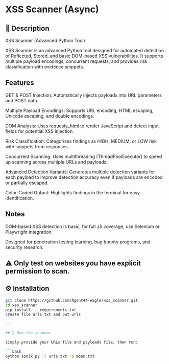 # XSS Scanner (Async)

## 📌 Description
XSS Scanner (Advanced Python Tool)

XSS Scanner is an advanced Python tool designed for automated detection of Reflected, Stored, and basic DOM-based XSS vulnerabilities. It supports multiple payload encodings, concurrent requests, and provides risk classification with evidence snippets.

## Features

GET & POST Injection: Automatically injects payloads into URL parameters and POST data.

Multiple Payload Encodings: Supports URL encoding, HTML escaping, Unicode escaping, and double encodings.

DOM Analysis: Uses requests_html to render JavaScript and detect input fields for potential XSS injection.

Risk Classification: Categorizes findings as HIGH, MEDIUM, or LOW risk with snippets from responses.

Concurrent Scanning: Uses multithreading (ThreadPoolExecutor) to speed up scanning across multiple URLs and payloads.

Advanced Detection Variants: Generates multiple detection variants for each payload to improve detection accuracy even if payloads are encoded or partially escaped.

Color-Coded Output: Highlights findings in the terminal for easy identification.

## Notes

DOM-based XSS detection is basic; for full JS coverage, use Selenium or Playwright integration.

Designed for penetration testing learning, bug bounty programs, and security research.

⚠️ Only test on websites you have explicit permission to scan.
---

## ⚙️ Installation

```bash
git clone https://github.com/Agent44-eagle/xss_scanner.git
cd xss_scanner
pip install -r requirements.txt
create file urls.txt and put urls 

---

## 🚀 Run the scanner

Simply provide your URLs file and payloads file, then run:

```bash
python sonik.py -l urls.txt -p moon.txt





